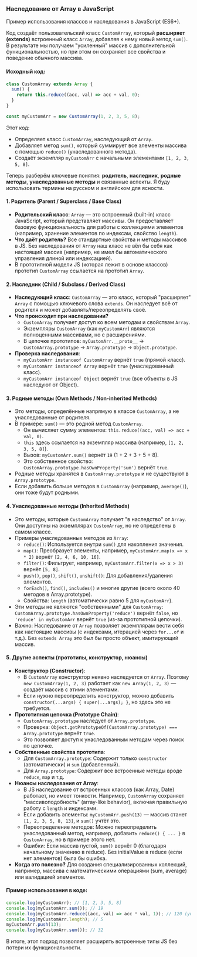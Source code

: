 ### Наследование от Array в JavaScript

Пример использования классов и наследования в JavaScript (ES6+). 

Код создаёт пользовательский класс `CustomArray`, который **расширяет (extends)** встроенный класс `Array`, добавляя к нему новый метод `sum()`. В результате мы получаем "усиленный" массив с дополнительной функциональностью, но при этом он сохраняет все свойства и поведение обычного массива.

#### Исходный код:
```javascript
class CustomArray extends Array {
  sum() {
    return this.reduce((acc, val) => acc + val, 0);
  }
}

const myCustomArr = new CustomArray(1, 2, 3, 5, 8);
```

Этот код:
- Определяет класс `CustomArray`, наследующий от `Array`.
- Добавляет метод `sum()`, который суммирует все элементы массива с помощью `reduce()` (унаследованного метода).
- Создаёт экземпляр `myCustomArr` с начальными элементами `[1, 2, 3, 5, 8]`.

Теперь разберём ключевые понятия: **родитель**, **наследник**, **родные методы**, **унаследованные методы** и связанные аспекты. Я буду использовать термины на русском и английском для ясности.

#### 1. **Родитель (Parent / Superclass / Base Class)**
   - **Родительский класс**: `Array` — это встроенный (built-in) класс JavaScript, который представляет массивы. Он предоставляет базовую функциональность для работы с коллекциями элементов (например, хранение элементов по индексам, свойство `length`).
   - **Что даёт родитель?** Все стандартные свойства и методы массивов в JS. Без наследования от `Array` наш класс не вёл бы себя как настоящий массив (например, не имел бы автоматического управления длиной или индексацией).
   - В прототипной модели JS (которая лежит в основе классов) прототип `CustomArray` ссылается на прототип `Array`.

#### 2. **Наследник (Child / Subclass / Derived Class)**
   - **Наследующий класс**: `CustomArray` — это класс, который "расширяет" `Array` с помощью ключевого слова `extends`. Он наследует всё от родителя и может добавлять/переопределять своё.
   - **Что происходит при наследовании?**
     - `CustomArray` получает доступ ко всем методам и свойствам `Array`.
     - Экземпляры `CustomArray` (как `myCustomArr`) являются полноценными массивами, но с расширениями.
     - В цепочке прототипов: `myCustomArr.__proto__` → `CustomArray.prototype` → `Array.prototype` → `Object.prototype`.
   - **Проверка наследования**: 
     - `myCustomArr instanceof CustomArray` вернёт `true` (прямой класс).
     - `myCustomArr instanceof Array` вернёт `true` (унаследованный класс).
     - `myCustomArr instanceof Object` вернёт `true` (все объекты в JS наследуют от Object).

#### 3. **Родные методы (Own Methods / Non-inherited Methods)**
   - Это методы, определённые напрямую в классе `CustomArray`, а не унаследованные от родителя.
   - В примере: `sum()` — это родной метод `CustomArray`.
     - Он вычисляет сумму элементов: `this.reduce((acc, val) => acc + val, 0)`.
     - `this` здесь ссылается на экземпляр массива (например, `[1, 2, 3, 5, 8]`).
     - Вызов: `myCustomArr.sum()` вернёт `19` (1 + 2 + 3 + 5 + 8).
     - Это собственное свойство: `CustomArray.prototype.hasOwnProperty('sum')` вернёт `true`.
   - Родные методы хранятся в `CustomArray.prototype` и не существуют в `Array.prototype`.
   - Если добавить больше методов в `CustomArray` (например, `average()`), они тоже будут родными.

#### 4. **Унаследованные методы (Inherited Methods)**
   - Это методы, которые `CustomArray` получает "в наследство" от `Array`. Они доступны на экземплярах `CustomArray`, но не определены в самом классе.
   - Примеры унаследованных методов из `Array`:
     - `reduce()`: Используется внутри `sum()` для накопления значения.
     - `map()`: Преобразует элементы, например, `myCustomArr.map(x => x * 2)` вернёт `[2, 4, 6, 10, 16]`.
     - `filter()`: Фильтрует, например, `myCustomArr.filter(x => x > 3)` вернёт `[5, 8]`.
     - `push()`, `pop()`, `shift()`, `unshift()`: Для добавления/удаления элементов.
     - `forEach()`, `find()`, `includes()` и многие другие (всего около 40 методов в Array.prototype).
     - Свойства: `length` (автоматически равно 5 для `myCustomArr`).
   - Эти методы не являются "собственными" для `CustomArray`: `CustomArray.prototype.hasOwnProperty('reduce')` вернёт `false`, но `'reduce' in myCustomArr` вернёт `true` (из-за прототипной цепочки).
   - Важно: Наследование от `Array` позволяет экземплярам вести себя как настоящие массивы (с индексами, итерацией через `for...of` и т.д.). Без `extends Array` это был бы просто объект, имитирующий массив.

#### 5. **Другие аспекты (прототипы, конструктор, нюансы)**
   - **Конструктор (Constructor)**:
     - В `CustomArray` конструктор неявно наследуется от `Array`. Поэтому `new CustomArray(1, 2, 3)` работает как `new Array(1, 2, 3)` — создаёт массив с этими элементами.
     - Если нужно переопределить конструктор, можно добавить `constructor(...args) { super(...args); }`, но здесь это не требуется.
   - **Прототипная цепочка (Prototype Chain)**:
     - `CustomArray.prototype` наследует от `Array.prototype`.
     - Проверка: `Object.getPrototypeOf(CustomArray.prototype) === Array.prototype` вернёт `true`.
     - Это позволяет доступ к унаследованным методам через поиск по цепочке.
   - **Собственные свойства прототипа**:
     - Для `CustomArray.prototype`: Содержит только `constructor` (автоматически) и `sum` (добавленный).
     - Для `Array.prototype`: Содержит все встроенные методы вроде `reduce`, `map` и т.д.
   - **Нюансы наследования от Array**:
     - В JS наследование от встроенных классов (как Array, Date) работает, но имеет тонкости. Например, `CustomArray` сохраняет "массивоподобность" (array-like behavior), включая правильную работу с `length` и индексами.
     - Если добавить элементы: `myCustomArr.push(13)` — массив станет `[1, 2, 3, 5, 8, 13]`, и `sum()` учтёт это.
     - Переопределение методов: Можно переопределить унаследованный метод, например, добавить `reduce() { ... }` в `CustomArray`, но в примере этого нет.
     - Ошибки: Если массив пустой, `sum()` вернёт 0 (благодаря начальному значению в reduce). Без initialValue в reduce (если нет элементов) была бы ошибка.
   - **Когда это полезно?** Для создания специализированных коллекций, например, массива с математическими операциями (sum, average) или валидацией элементов.

#### Пример использования в коде:
```javascript
console.log(myCustomArr); // [1, 2, 3, 5, 8]
console.log(myCustomArr.sum()); // 19
console.log(myCustomArr.reduce((acc, val) => acc * val, 1)); // 120 (унаследованный reduce для произведения)
console.log(myCustomArr.length); // 5
myCustomArr.push(13);
console.log(myCustomArr.sum()); // 32
```

В итоге, этот подход позволяет расширять встроенные типы JS без потери их функциональности.